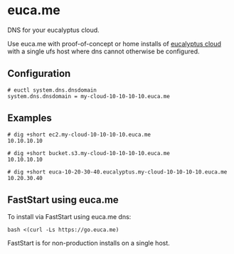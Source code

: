 # euca.me
DNS for your eucalyptus cloud.

Use euca.me with proof-of-concept or home installs of [eucalyptus cloud](https://eucalyptus.cloud/) with a single ufs host where dns cannot otherwise be configured.

Configuration
------

```
# euctl system.dns.dnsdomain
system.dns.dnsdomain = my-cloud-10-10-10-10.euca.me
```


Examples
------

```
# dig +short ec2.my-cloud-10-10-10-10.euca.me
10.10.10.10
```

```
# dig +short bucket.s3.my-cloud-10-10-10-10.euca.me
10.10.10.10
```

```
# dig +short euca-10-20-30-40.eucalyptus.my-cloud-10-10-10-10.euca.me
10.20.30.40
```


FastStart using euca.me
------

To install via FastStart using euca.me dns:

```
bash <(curl -Ls https://go.euca.me)
```

FastStart is for non-production installs on a single host.
